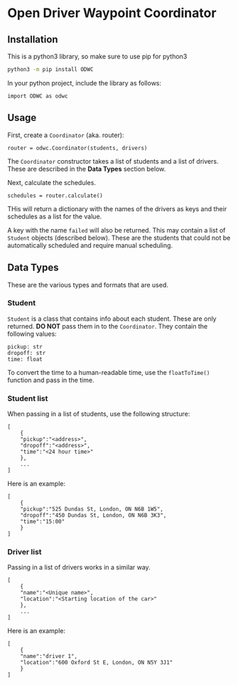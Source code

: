 # Open Driver Waypoint Coordinator

## Installation
This is a python3 library, so make sure to use pip for python3
```sh
python3 -m pip install ODWC
```

In your python project, include the library as follows:
```python3
import ODWC as odwc
```

## Usage
First, create a `Coordinator` (aka. router):
```python3
router = odwc.Coordinator(students, drivers)
```
The `Coordinator` constructor takes a list of students and a list of drivers. These are described in the **Data Types** section below.

Next, calculate the schedules.
```python3
schedules = router.calculate()
```
THis will return a dictionary with the names of the drivers as keys and their schedules as a list for the value.

A key with the name `failed` will also be returned. This may contain a list of `Student` objects (described below). These are the students that could not be automatically scheduled and require manual scheduling.

## Data Types
These are the various types and formats that are used.

### Student
`Student` is a class that contains info about each student. These are only returned. **DO NOT** pass them in to the `Coordinator`. They contain the following values:
```python3
pickup: str
dropoff: str
time: float
```

To convert the time to a human-readable time, use the `floatToTime()` function and pass in the time.

### Student list
When passing in a list of students, use the following structure:
```python3
[
	{
	"pickup":"<address>",
	"dropoff":"<address>",
	"time":"<24 hour time>"
	},
	...
]
```

Here is an example:
```python3
[
	{
	"pickup":"525 Dundas St, London, ON N6B 1W5",
	"dropoff":"450 Dundas St, London, ON N6B 3K3",
	"time":"15:00"
	}
]
```

### Driver list
Passing in a list of drivers works in a similar way.
```python3
[
	{
	"name":"<Unique name>",
	"location":"<Starting location of the car>"
	},
	...
]
```

Here is an example:
```python3
[
	{
	"name":"driver 1",
	"location":"600 Oxford St E, London, ON N5Y 3J1"
	}
]